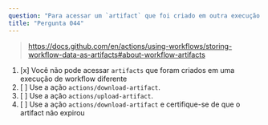```yaml
---
question: "Para acessar um `artifact` que foi criado em outra execução de workflow anteriormente acionada, você pode:"
title: "Pergunta 044"
---
```



> https://docs.github.com/en/actions/using-workflows/storing-workflow-data-as-artifacts#about-workflow-artifacts
1. [x] Você não pode acessar `artifacts` que foram criados em uma execução de workflow diferente
1. [ ] Use a ação `actions/download-artifact`.
1. [ ] Use a ação `actions/upload-artifact`.
1. [ ] Use a ação `actions/download-artifact` e certifique-se de que o artifact não expirou
